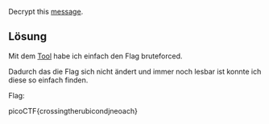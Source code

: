 Decrypt this [message](https://jupiter.challenges.picoctf.org/static/7d707a443e95054dc4cf30b1d9522ef0/ciphertext).

## Lösung

Mit dem [Tool](https://cryptii.com/pipes/caesar-cipher) habe ich einfach den Flag bruteforced.

Dadurch das die Flag sich nicht ändert und immer noch lesbar ist konnte ich diese so einfach finden.

Flag:


picoCTF{crossingtherubicondjneoach}